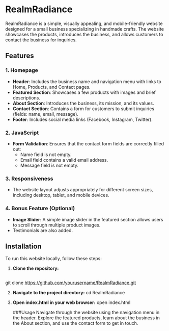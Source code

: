 # RealmRadiance

RealmRadiance is a simple, visually appealing, and mobile-friendly website designed for a small business specializing in handmade crafts. The website showcases the products, introduces the business, and allows customers to contact the business for inquiries.

## Features

### 1. Homepage
- **Header**: Includes the business name and navigation menu with links to Home, Products, and Contact pages.
- **Featured Section**: Showcases a few products with images and brief descriptions.
- **About Section**: Introduces the business, its mission, and its values.
- **Contact Section**: Contains a form for customers to submit inquiries (fields: name, email, message).
- **Footer**: Includes social media links (Facebook, Instagram, Twitter).

### 2. JavaScript
- **Form Validation**: Ensures that the contact form fields are correctly filled out:
  - Name field is not empty.
  - Email field contains a valid email address.
  - Message field is not empty.

### 3. Responsiveness
- The website layout adjusts appropriately for different screen sizes, including desktop, tablet, and mobile devices.

### 4. Bonus Feature (Optional)
- **Image Slider**: A simple image slider in the featured section allows users to scroll through multiple product images.
- Testimonials are also added.

## Installation

To run this website locally, follow these steps:

1. **Clone the repository:**
   ```bash
 git clone https://github.com/yourusername/RealmRadiance.git
 
2. **Navigate to the project directory:**
   cd RealmRadiance
3. **Open index.html in your web browser:**
   open index.html
   
   ###Usage
Navigate through the website using the navigation menu in the header. Explore the featured products, learn about the business in the About section, and use the contact form to get in touch.
   
